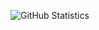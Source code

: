 ![GitHub Statistics](https://github-readme-stats.vercel.app/api?username=qreardedwastaken&title_color=#FFFFFF&text_color=#FFFFFF&hide_border=true&icon_color=#FFFFFF&bg_color=#000000)